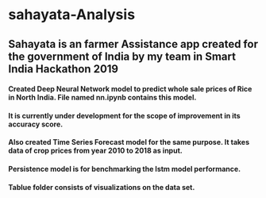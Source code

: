 # sahayata-Analysis

## Sahayata is an farmer Assistance app created for the government of India by my team in Smart India Hackathon 2019

#### Created Deep Neural Network model to predict whole sale prices of Rice in North India. File named nn.ipynb contains this model.
#### It is currently under development for the scope of improvement in its accuracy score.

#### Also created Time Series Forecast model for the same purpose. It takes data of crop prices from year 2010 to 2018 as input.

#### Persistence model is for benchmarking the lstm model performance.

#### Tablue folder consists of visualizations on the data set.
